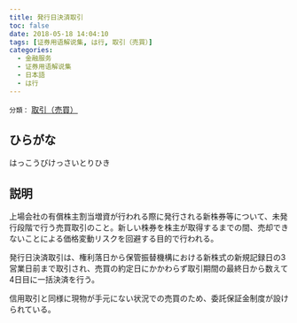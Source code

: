 ```yaml
---
title: 発行日決済取引
toc: false
date: 2018-05-18 14:04:10
tags: [证券用语解说集, は行, 取引（売買）]
categories:
  - 金融服务
  - 证券用语解说集
  - 日本語
  - は行
---
```


`分類：` [取引（売買）](/tags/取引（売買）/)

## ひらがな

はっこうびけっさいとりひき

## 説明

上場会社の有償株主割当増資が行われる際に発行される新株券等について、未発行段階で行う売買取引のこと。新しい株券を株主が取得するまでの間、売却できないことによる価格変動リスクを回避する目的で行われる。

発行日決済取引は、権利落日から保管振替機構における新株式の新規記録日の3営業日前まで取引され、売買の約定日にかかわらず取引期間の最終日から数えて4日目に一括決済を行う。

信用取引と同様に現物が手元にない状況での売買のため、委託保証金制度が設けられている。
